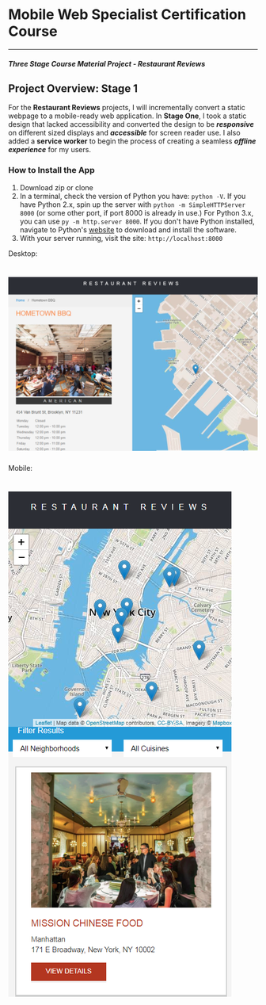 # Mobile Web Specialist Certification Course
---
#### _Three Stage Course Material Project - Restaurant Reviews_

## Project Overview: Stage 1

For the **Restaurant Reviews** projects, I will incrementally convert a static webpage to a mobile-ready web application. In **Stage One**, I took a static design that lacked accessibility and converted the design to be _**responsive**_ on different sized displays and _**accessible**_ for screen reader use. I also added a **service worker** to begin the process of creating a seamless _**offline experience**_ for my users.

### How to Install the App

1. Download zip or clone
2. In a terminal, check the version of Python you have: `python -V`. If you have Python 2.x, spin up the server with `python -m SimpleHTTPServer 8000` (or some other port, if port 8000 is already in use.) For Python 3.x, you can use `py -m http.server 8000`. If you don't have Python installed, navigate to Python's [website](https://www.python.org/) to download and install the software.
3. With your server running, visit the site: `http://localhost:8000`

Desktop:

![screenshot](desktop.PNG)
===============================

Mobile:

![screenshot](mobile2.png)
===============================


